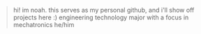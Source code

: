 > hi! im noah. this serves as my personal github, and i'll show off projects here :)
> engineering technology major with a focus in mechatronics
> he/him

<!---
straybaddog/straybaddog is a ✨ special ✨ repository because its `README.md` (this file) appears on your GitHub profile.
You can click the Preview link to take a look at your changes.
--->
